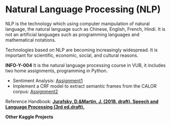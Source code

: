 ﻿# Natural Language Processing (NLP)
NLP is the technology which using computer manipulation of natural language, the natural language such as Chinese, English, French, Hindi. It is not an artificial languages such as programming languages and mathematical notations. 

Technologies based on NLP are becoming increasingly widespread. It is important for scientific, economic, social, and cultural reasons. 

**INFO-Y-004**
It is the natural language processing course in VUB, it includes two home assignments, programming in Python.
- Sentiment Analysis: [Assignment1](https://github.com/yanzhang81/nlp/tree/master/INFO-Y-004/Assignment1)
- Implement a CRF model to extract semantic frames from the CALOR corpus: [Assignment2](https://github.com/yanzhang81/nlp/tree/master/INFO-Y-004/Assignment2)

Reference Handbook: [**Jurafsky, D.&Martin, J. (2018, draft). Speech and Language Processing (3rd ed.draft).** ](https://web.stanford.edu/~jurafsky/slp3/)

**Other Kaggle Projects**
